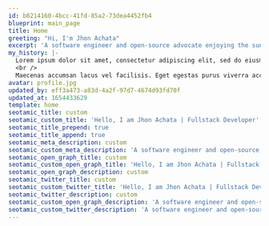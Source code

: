 ```yaml
---
id: b8214160-4bcc-41fd-85a2-73dea4452fb4
blueprint: main_page
title: Home
greeting: "Hi, I'm Jhon Achata"
excerpt: 'A software engineer and open-source advocate enjoying the sunny life in Puno, Perú.'
my_history: |-
  Lorem ipsum dolor sit amet, consectetur adipiscing elit, sed do eiusmod tempor incididunt ut labore et dolore magna aliqua. Nibh mauris cursus mattis molestie. Et leo duis ut diam. **Sit amet tellus cras adipiscing** enim eu turpis. Adipiscing at in tellus integer feugiat.
  <br />
  Maecenas accumsan lacus vel facilisis. Eget egestas purus viverra accumsan in nisl nisi scelerisque eu. Non tellus orci ac auctor augue mauris augue neque gravida. Auctor augue _mauris augue neque gravida in fermentum et sollicitudin_. Tempus urna et pharetra pharetra massa massa ultricies mi quis. Amet mauris commodo quis imperdiet massa. Integer vitae justo eget magna fermentum iaculis eu non.
avatar: profile.jpg
updated_by: eff3a473-a83d-4a2f-97d7-4674d93fd70f
updated_at: 1654433629
template: home
seotamic_title: custom
seotamic_custom_title: 'Hello, I am Jhon Achata | Fullstack Developer'
seotamic_title_prepend: true
seotamic_title_append: true
seotamic_meta_description: custom
seotamic_custom_meta_description: 'A software engineer and open-source advocate enjoying the sunny life in Puno, Perú.'
seotamic_open_graph_title: custom
seotamic_custom_open_graph_title: 'Hello, I am Jhon Achata | Fullstack Developer'
seotamic_open_graph_description: custom
seotamic_twitter_title: custom
seotamic_custom_twitter_title: 'Hello, I am Jhon Achata | Fullstack Developer'
seotamic_twitter_description: custom
seotamic_custom_open_graph_description: 'A software engineer and open-source advocate enjoying the sunny life in Puno, Perú.'
seotamic_custom_twitter_description: 'A software engineer and open-source advocate enjoying the sunny life in Puno, Perú.'
---
```

